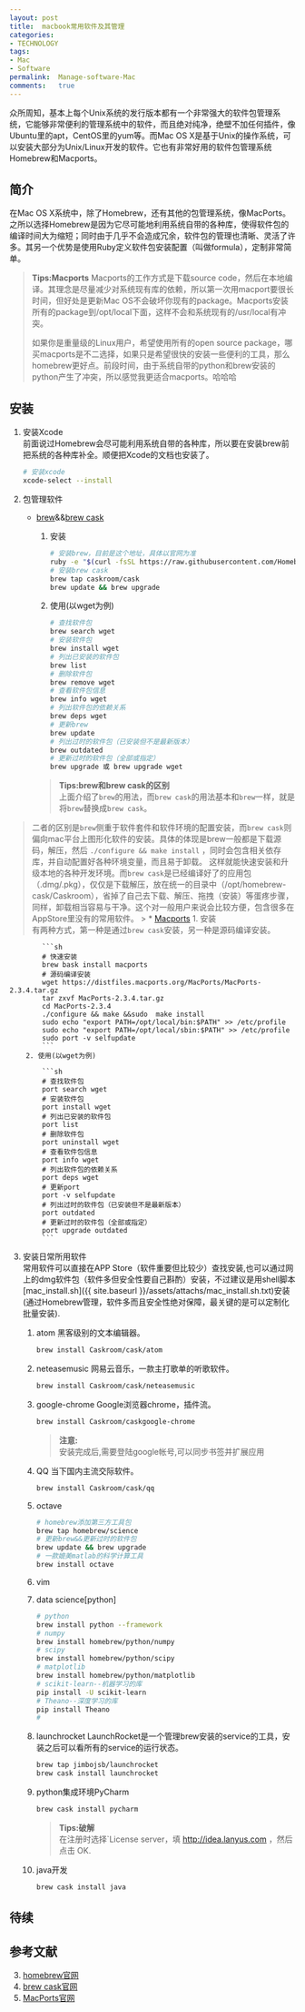 ```yaml
---
layout:	post
title:	macbook常用软件及其管理
categories:
- TECHNOLOGY
tags:
- Mac
- Software
permalink:  Manage-software-Mac
comments:	true
---
```

众所周知，基本上每个Unix系统的发行版本都有一个非常强大的软件包管理系统，它能够非常便利的管理系统中的软件，而且绝对纯净，绝壁不加任何插件，像Ubuntu里的apt，CentOS里的yum等。而Mac OS X是基于Unix的操作系统，可以安装大部分为Unix/Linux开发的软件。它也有非常好用的软件包管理系统Homebrew和Macports。
<!-- more -->

## 简介
在Mac OS X系统中，除了Homebrew，还有其他的包管理系统，像MacPorts。之所以选择Homebrew是因为它尽可能地利用系统自带的各种库，使得软件包的编译时间大为缩短；同时由于几乎不会造成冗余，软件包的管理也清晰、灵活了许多。其另一个优势是使用Ruby定义软件包安装配置（叫做formula），定制非常简单。

> **Tips:Macports**
> Macports的工作方式是下载source code，然后在本地编译。其理念是尽量减少对系统现有库的依赖，所以第一次用macport要很长时间，但好处是更新Mac OS不会破坏你现有的package。Macports安装所有的package到/opt/local下面，这样不会和系统现有的/usr/local有冲突。
>
> 如果你是重量级的Linux用户，希望使用所有的open source package，哪买macports是不二选择，如果只是希望很快的安装一些便利的工具，那么homebrew更好点。前段时间，由于系统自带的python和brew安装的python产生了冲突，所以感觉我更适合macports。哈哈哈
>


## 安装
1. 安装Xcode  
    前面说过Homebrew会尽可能利用系统自带的各种库，所以要在安装brew前把系统的各种库补全。顺便把Xcode的文档也安装了。

    ```sh
    # 安装xcode
    xcode-select --install
    ```
2. 包管理软件
    * [brew][brew]&&[brew cask][cask]
        1. 安装

            ```sh
            # 安装brew，目前是这个地址，具体以官网为准
            ruby -e "$(curl -fsSL https://raw.githubusercontent.com/Homebrew/install/master/install)"
            # 安装brew cask
            brew tap caskroom/cask
            brew update && brew upgrade
            ```
        2. 使用(以wget为例)

            ```sh
            # 查找软件包
            brew search wget
            # 安装软件包
            brew install wget
            # 列出已安装的软件包
            brew list
            # 删除软件包
            brew remove wget
            # 查看软件包信息
            brew info wget
            # 列出软件包的依赖关系
            brew deps wget
            # 更新brew
            brew update
            # 列出过时的软件包（已安装但不是最新版本）
            brew outdated
            # 更新过时的软件包（全部或指定）
            brew upgrade 或 brew upgrade wget
            ```
        > **Tips:brew和brew cask的区别**  
        > 上面介绍了`brew`的用法，而`brew cask`的用法基本和`brew`一样，就是将`brew`替换成`brew cask`。  
> 二者的区别是`brew`侧重于软件套件和软件环境的配置安装，而`brew cask`则偏向mac平台上图形化软件的安装。具体的体现是brew一般都是下载源码，解压，然后 `./configure && make install` ，同时会包含相关依存库，并自动配置好各种环境变量，而且易于卸载。 这样就能快速安装和升级本地的各种开发环境。而`brew cask`是已经编译好了的应用包（.dmg/.pkg），仅仅是下载解压，放在统一的目录中（/opt/homebrew-cask/Caskroom），省掉了自己去下载、解压、拖拽（安装）等蛋疼步骤，同样，卸载相当容易与干净。这个对一般用户来说会比较方便，包含很多在AppStore里没有的常用软件。
        >
    * [Macports][macports]
        1. 安装  
        有两种方式，第一种是通过`brew cask`安装，另一种是源码编译安装。

            ```sh
            # 快速安装
            brew bask install macports
            # 源码编译安装
            wget https://distfiles.macports.org/MacPorts/MacPorts-2.3.4.tar.gz
            tar zxvf MacPorts-2.3.4.tar.gz
            cd MacPorts-2.3.4
            ./configure && make &&sudo  make install
            sudo echo "export PATH=/opt/local/bin:$PATH" >> /etc/profile
            sudo echo "export PATH=/opt/local/sbin:$PATH" >> /etc/profile
            sudo port -v selfupdate
            ```
        2. 使用(以wget为例)  

            ```sh
            # 查找软件包
            port search wget
            # 安装软件包
            port install wget
            # 列出已安装的软件包
            port list
            # 删除软件包
            port uninstall wget
            # 查看软件包信息
            port info wget
            # 列出软件包的依赖关系
            port deps wget
            # 更新port
            port -v selfupdate
            # 列出过时的软件包（已安装但不是最新版本）
            port outdated
            # 更新过时的软件包（全部或指定）
            port upgrade outdated
            ```

3. 安装日常所用软件  
	常用软件可以直接在APP Store（软件重要但比较少）查找安装,也可以通过网上的dmg软件包（软件多但安全性要自己斟酌）安装，不过建议是用shell脚本[mac_install.sh]({{ site.baseurl }}/assets/attachs/mac_install.sh.txt)安装(通过Homebrew管理，软件多而且安全性绝对保障，最关键的是可以定制化批量安装).

    1. atom
    黑客级别的文本编辑器。

        ```sh
        brew install Caskroom/cask/atom
        ```
    2. neteasemusic
    网易云音乐，一款主打歌单的听歌软件。

        ```sh
        brew install Caskroom/cask/neteasemusic
        ```
    3. google-chrome
    Google浏览器chrome，插件流。

        ```sh
        brew install Caskroom/caskgoogle-chrome
        ```
        > **注意:**   
        > 安装完成后,需要登陆google帐号,可以同步书签并扩展应用
    4. QQ
    当下国内主流交际软件。

        ```sh
        brew install Caskroom/cask/qq
        ```

    1. octave

        ```bash
        # homebrew添加第三方工具包
        brew tap homebrew/science
        # 更新brew&&更新过时的软件包
        brew update && brew upgrade
        # 一款媲美matlab的科学计算工具
        brew install octave
        ```
    2. vim
    3. data science[python]

        ```sh
        # python
        brew install python --framework
        # numpy
        brew install homebrew/python/numpy
        # scipy
        brew install homebrew/python/scipy
        # matplotlib
        brew install homebrew/python/matplotlib
        # scikit-learn--机器学习的库
        pip install -U scikit-learn
        # Theano--深度学习的库
        pip install Theano
        #

        ```
    4. launchrocket
    LaunchRocket是一个管理brew安装的service的工具，安装之后可以看所有的service的运行状态。

        ```sh
        brew tap jimbojsb/launchrocket
        brew cask install launchrocket
        ```
    5. python集成环境PyCharm

        ```sh
        brew cask install pycharm
        ```
        > **Tips:破解**  
        > 在注册时选择`License server，填 http://idea.lanyus.com ，然后点击 OK.
    6. java开发

        ```sh
        brew cask install java
        ```

## 待续

## 参考文献
3. [homebrew官网][brew]
2. [brew cask官网][cask]
3. [MacPorts官网][macports]

[brew]:     http://brew.sh/index_zh-cn.html
[cask]:     http://caskroom.io/
[macports]: https://www.macports.org/
